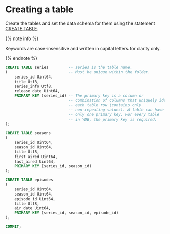 # Creating a table

Create the tables and set the data schema for them using the statement [CREATE TABLE](../reference/syntax/create_table.md).

{% note info %}

Keywords are case-insensitive and written in capital letters for clarity only.

{% endnote %}

```sql
CREATE TABLE series         -- series is the table name.
(                           -- Must be unique within the folder.
    series_id Uint64,
    title Utf8,
    series_info Utf8,
    release_date Uint64,
    PRIMARY KEY (series_id) -- The primary key is a column or
                            -- combination of columns that uniquely identifies
                            -- each table row (contains only
                            -- non-repeating values). A table can have
                            -- only one primary key. For every table
                            -- in YDB, the primary key is required.
);

CREATE TABLE seasons
(
    series_id Uint64,
    season_id Uint64,
    title Utf8,
    first_aired Uint64,
    last_aired Uint64,
    PRIMARY KEY (series_id, season_id)
);

CREATE TABLE episodes
(
    series_id Uint64,
    season_id Uint64,
    episode_id Uint64,
    title Utf8,
    air_date Uint64,
    PRIMARY KEY (series_id, season_id, episode_id)
);

COMMIT;
```

